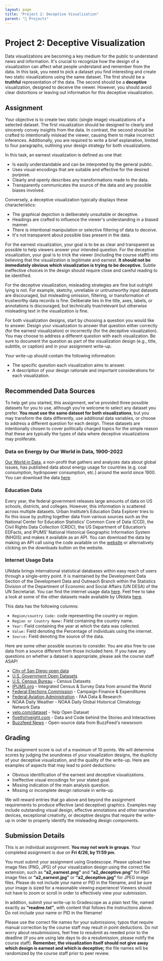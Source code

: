 ```yaml
---
layout: page
title: "Project 2: Deceptive Visualization"
parent: "📝 Projects"
---
```


# Project 2: Deceptive Visualization

Data visualizations are becoming a key medium for the public to understand news and information. It's crucial to recognize how the design of a visualization can affect what people understand and remember from the data. In this task, you need to pick a dataset you find interesting and create two static visualizations using the same dataset. The first should be a **truthful** representation of the data. The second should be a **deceptive** visualization, designed to deceive the viewer. However, you should avoid clear distortions or leaving out information for this deceptive visualization.

## Assignment

Your objective is to create two static (single image) visualizations of a selected dataset. The first visualization should be designed to clearly and sincerely convey insights from the data. In contrast, the second should be crafted to intentionally mislead the viewer, causing them to make incorrect inferences. Additionally, you are required to write a brief explanation, limited to four paragraphs, outlining your design strategy for both visualizations.

In this task, an earnest visualization is defined as one that:

- Is easily understandable and can be interpreted by the general public.
- Uses visual encodings that are suitable and effective for the desired purpose.
- Clearly and openly describes any transformations made to the data.
- Transparently communicates the source of the data and any possible biases involved.

Conversely, a deceptive visualization typically displays these characteristics:

- The graphical depiction is deliberately unsuitable or deceptive.
- Headings are crafted to influence the viewer's understanding in a biased manner.
- There is intentional manipulation or selective filtering of data to deceive.
- It's not transparent about possible bias present in the data.

For the earnest visualization, your goal is to be as clear and transparent as possible to help viewers answer your intended question. For the deceptive visualization, your goal is to trick the viewer (including the course staff!) into believing that the visualization is legitimate and earnest. **It should not be immediately obvious which visualization is trying to be deceptive.** Subtle ineffective choices in the design should require close and careful reading to be identified.

For the deceptive visualization, misleading strategies are fine but outright lying is not. For example, sketchy, unreliable or untrustworthy input datasets are discouraged, but misleading omission, filtering, or transformation of trustworthy data records is fine. Deliberate lies in the title, axes, labels, or annotations is discouraged, but technically true/relevant but otherwise misleading text in the visualization is fine.

For both visualization designs, start by choosing a question you would like to answer. Design your visualization to answer that question either correctly (for the earnest visualization) or incorrectly (for the deceptive visualization). You may choose to address a different question with each visualization. Be sure to document the question as part of the visualization design (e.g., title, subtitle, or caption) and in your assignment write-up.

Your write-up should contain the following information:

- The specific question each visualization aims to answer.
- A description of your design rationale and important considerations for each visualization.

## Recommended Data Sources

To help get you started, this assignment, we’ve provided three possible datasets for you to use, although you're welcome to select any dataset you prefer. **You must use the same dataset for both visualizations**, but you may transform the data differently, use additional data variables, or choose to address a different question for each design. These datasets are intentionally chosen to cover politically charged topics for the simple reason that these are typically the types of data where deceptive visualizations may proliferate.

### Data on Energy by Our World in Data, 1900-2022

[Our World in Data][link], a non-profit that gathers and analyzes data about global issues, has published data about energy usage for countries (e.g. coal consumption, hydropower consumption, etc.) around the world since 1900. You can download the data [here][link2].

[link]: https://ourworldindata.org/
[link2]: https://github.com/owid/energy-data?tab=readme-ov-file#data-on-energy-by-our-world-in-data

### Education Data

Every year, the federal government releases large amounts of data on US schools, districts, and colleges. However, this information is scattered across multiple datasets. Urban Institute’s Education Data Explorer tries to fix this issue by putting together data from various sources such as the National Center for Education Statistics’ Common Core of Data (CCD), the Civil Rights Data Collection (CRDC), the US Department of Education’s EDFacts, and IPUMS’ National Historical Geographic Information System (NHGIS) and makes it available as an API. You can download the data by making an API call using the code available on the [website][link3] or alternatively clicking on the downloads button on the website.

[link3]: https://educationdata.urban.org/documentation/schools.html#overview

### Internet Usage Data

UNdata brings international statistical databases within easy reach of users through a single-entry point. It is maintained by the Development Data Section of the Development Data and Outreach Branch within the Statistics Division of the Department of Economic and Social Affairs (UN DESA) of the UN Secretariat. You can find the internet usage data [here][link4]. Feel free to take a look at some of the other datasets made available by UNdata [here][link5].

This data has the following columns:

- `Region/country Code:` code representing the country or region.
- `Region or Country Name:` Field containing the country name.
- `Year:` Field containing the year at which the data was collected.
- `Value:` Field denoting the Percentage of individuals using the internet.
- `Source:` Field denoting the source of the data.

[link4]: https://github.com/dsc-courses/dsc106-sp24/raw/gh-pages/resources/data/Internet_data.csv
[link5]: https://data.un.org/

Here are some other possible sources to consider. You are also free to use data from a source different from those included here. If you have any questions on whether a dataset is appropriate, please ask the course staff ASAP!

- [City of San Diego open data][link6]
- [U.S. Government Open Datasets][link7]
- [U.S. Census Bureau][link8] - Census Datasets
- [IPUMS.org][link9] - Integrated Census & Survey Data from around the World
- [Federal Elections Commission][link10] - Campaign Finance & Expenditures
- [Federal Aviation Administration][link11] - FAA Data & Research
- NOAA Daily Weather - NOAA Daily Global Historical Climatology Network Data
- [yelp.com/dataset][link12] - Yelp Open Dataset
- [fivethirtyeight.com][link13] - Data and Code behind the Stories and Interactives
- [Buzzfeed News][link14] - Open-source data from BuzzFeed's newsroom

[link6]: https://data.sandiego.gov/
[link7]: data.gov
[link8]: https://www.census.gov/data.html
[link9]: https://www.ipums.org/
[link10]: https://www.fec.gov/data/
[link11]: https://www.faa.gov/data_research/
[link12]: https://www.yelp.com/dataset
[link13]: https://github.com/fivethirtyeight/data/
[link14]: https://github.com/BuzzFeedNews

## Grading

The assignment score is out of a maximum of 10 points. We will determine scores by judging the soundness of your visualization designs, the duplicity of your deceptive visualization, and the quality of the write-up. Here are examples of aspects that may lead to point deductions:

- Obvious identification of the earnest and deceptive visualizations.
- Ineffective visual encodings for your stated goal.
- Missing indication of the main analysis question.
- Missing or incomplete design rationale in write-up.

We will reward entries that go above and beyond the assignment requirements to produce effective (and deceptive) graphics. Examples may include outstanding visual design, effective annotations and other narrative devices, exceptional creativity, or deceptive designs that require the write-up in order to properly identify the misleading design components.

## Submission Details

This is an individual assignment. **You may not work in groups**. Your completed assignment is due on **Fri 4/26, by 11:59 pm**.

You must submit your assignment using Gradescope. Please upload two image files (PNG, JPG) of your visualization design using the correct file extension, such as **“a2_earnest.png”** and **“a2_deceptive.png”** for PNG image files or **“a2_earnest.jpg”** or **“a2_deceptive.jpg”** for JPEG image files. Please do not include your name or PID in the filename, and be sure your image is sized for a reasonable viewing experience! Viewers should not have to zoom or scroll in order to effectively view your submission.

In addition, submit your write-up to Gradescope as a plain text file, named exactly as **“readme.txt”**, with content that follows the instructions above. Do not include your name or PID in the filename!

Please use the correct file names for your submissions; typos that require manual correction by the course staff may result in point deductions. Do not worry about resubmissions, feel free to resubmit as needed prior to the deadline (if you are using late days to do a resubmission, please notify the course staff). **Remember, the visualization itself should not give away which design is earnest and which is deceptive;** the file names will be randomized by the course staff prior to peer review.
